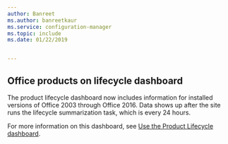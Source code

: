 ```yaml
---
author: Banreet
ms.author: banreetkaur
ms.service: configuration-manager
ms.topic: include
ms.date: 01/22/2019


---
```


## <a name="bkmk_lifecycle"></a> Office products on lifecycle dashboard
<!--3556026-->

The product lifecycle dashboard now includes information for installed versions of Office 2003 through Office 2016. Data shows up after the site runs the lifecycle summarization task, which is every 24 hours.

For more information on this dashboard, see [Use the Product Lifecycle dashboard](../../../../clients/manage/asset-intelligence/product-lifecycle-dashboard.md).


